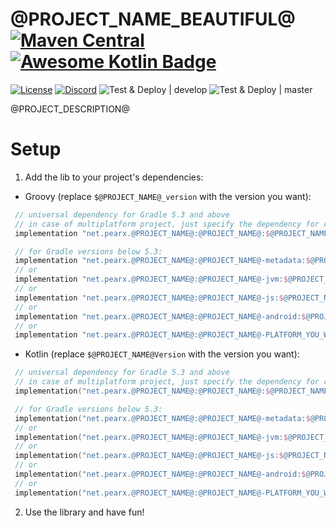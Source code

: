 # @PROJECT_NAME_BEAUTIFUL@ [![Maven Central](https://img.shields.io/maven-central/v/net.pearx.@PROJECT_NAME@/@PROJECT_NAME@.svg?label=version&logo=kotlin&logoColor=white)](https://search.maven.org/search?q=g:%22net.pearx.@PROJECT_NAME@%22%20AND%20a:%22kasechange%22) [![Awesome Kotlin Badge](https://kotlin.link/awesome-kotlin.svg)](https://github.com/KotlinBy/awesome-kotlin)
[![License](https://img.shields.io/github/license/pearxteam/@PROJECT_NAME@.svg)](https://raw.githubusercontent.com/pearxteam/@PROJECT_NAME@/master/LICENSE.TXT)
[![Discord](https://img.shields.io/discord/136085738151346176.svg?logo=discord&logoColor=white)](https://discord.gg/q9cX9QE)
![Test & Deploy | develop](https://github.com/pearxteam/@PROJECT_NAME@/workflows/Test%20&%20Deploy%20%7C%20develop/badge.svg?branch=develop)
![Test & Deploy | master](https://github.com/pearxteam/@PROJECT_NAME@/workflows/Test%20&%20Deploy%20%7C%20master/badge.svg?branch=master)

@PROJECT_DESCRIPTION@

# Setup
1. Add the lib to your project's dependencies:

* Groovy (replace `$@PROJECT_NAME@_version` with the version you want):
```groovy
 // universal dependency for Gradle 5.3 and above
 // in case of multiplatform project, just specify the dependency for commonMain/commonTest source set
 implementation "net.pearx.@PROJECT_NAME@:@PROJECT_NAME@:$@PROJECT_NAME@_version" 
```
```kotlin
 // for Gradle versions below 5.3:
 implementation "net.pearx.@PROJECT_NAME@:@PROJECT_NAME@-metadata:$@PROJECT_NAME@_version" // for Common
 // or
 implementation "net.pearx.@PROJECT_NAME@:@PROJECT_NAME@-jvm:$@PROJECT_NAME@_version" // for JVM
 // or
 implementation "net.pearx.@PROJECT_NAME@:@PROJECT_NAME@-js:$@PROJECT_NAME@_version" // for JS
 // or
 implementation "net.pearx.@PROJECT_NAME@:@PROJECT_NAME@-android:$@PROJECT_NAME@_version" // for Android
 // or
 implementation "net.pearx.@PROJECT_NAME@:@PROJECT_NAME@-PLATFORM_YOU_WANT:$@PROJECT_NAME@_version" // for Native
```

* Kotlin (replace `$@PROJECT_NAME@Version` with the version you want):
```kotlin
 // universal dependency for Gradle 5.3 and above
 // in case of multiplatform project, just specify the dependency for commonMain/commonTest source set
 implementation("net.pearx.@PROJECT_NAME@:@PROJECT_NAME@:$@PROJECT_NAME@Version") 
```
```kotlin
 // for Gradle versions below 5.3:
 implementation("net.pearx.@PROJECT_NAME@:@PROJECT_NAME@-metadata:$@PROJECT_NAME@Version") // for Common
 // or
 implementation("net.pearx.@PROJECT_NAME@:@PROJECT_NAME@-jvm:$@PROJECT_NAME@Version") // for JVM
 // or
 implementation("net.pearx.@PROJECT_NAME@:@PROJECT_NAME@-js:$@PROJECT_NAME@Version") // for JS
 // or
 implementation("net.pearx.@PROJECT_NAME@:@PROJECT_NAME@-android:$@PROJECT_NAME@Version") // for Android
 // or
 implementation("net.pearx.@PROJECT_NAME@:@PROJECT_NAME@-PLATFORM_YOU_WAN:$@PROJECT_NAME@Version") // for Native
```

2. Use the library and have fun!